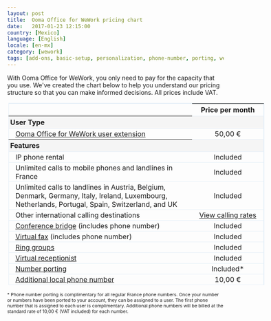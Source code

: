 ```yaml
---
layout: post
title:  Ooma Office for WeWork pricing chart
date:   2017-01-23 12:15:00
country: [Mexico]
language: [English]
locale: [en-mx]
category: [wework]
tags: [add-ons, basic-setup, personalization, phone-number, porting, wework]
---
```


With Ooma Office for WeWork, you only need to pay for the capacity that you use. We've created the chart below to help you understand our pricing structure so that you can make informed decisions. All prices include VAT.

<p style="width:700px; margin-left:auto; margin-right:auto">
<table id="pricingTable">
<thead>
<tr>
<td></td>
<th style="text-align:center; width:150px;">Price per month</th>
</tr>
</thead>
<tr class="subheader">
<th style="padding-left:3px;">User Type</th>
<td></td>
</tr>
<tr>
<td class="indent"><a href="/mx/en/setting-up-extensions">Ooma Office for WeWork user extension</a></td>
<td style="text-align:center;">50,00 €</td>
</tr>
<tr class="subheader">
<th style="padding-left:3px;">Features</th>
<td></td>
</tr>
<tr>
<td class="indent">IP phone rental</td>
<td style="text-align:center;">Included</td>
</tr>
<tr>
<td class="indent">Unlimited calls to mobile phones and landlines in France</td>
<td style="text-align:center;">Included</td>
</tr>
<tr>
<td class="indent">Unlimited calls to landlines in Austria, Belgium, Denmark, Germany, Italy, Ireland, Luxembourg, Netherlands, Portugal, Spain, Switzerland, and UK</td>
<td style="text-align:center;">Included</td>
</tr>
<tr>
<td class="indent">Other international calling destinations</td>
<td style="text-align:center;"><a href="{{ site.office_link.mx }}/prepaid_account">View calling rates</a></td>
</tr>
<tr>
<td class="indent"><a href="/mx/en/conference-server">Conference bridge</a> (includes phone number)</td>
<td style="text-align:center;">Included</td>
</tr>
<tr>
<td class="indent"><a href="/mx/en/virtual-fax">Virtual fax</a> (includes phone number)</td>
<td style="text-align:center;">Included</td>
</tr>
<tr>
<td class="indent"><a href="/mx/en/ring-groups">Ring groups</a></td>
<td style="text-align:center;">Included</td>
</tr>
<tr>
<td class="indent"><a href="/mx/en/virtual-receptionist">Virtual receptionist</a></td>
<td style="text-align:center;">Included</td>
</tr>
<tr>
<td class="indent"><a href="/mx/en/porting-in-your-phone-numbers">Number porting</a></td>
<td style="text-align:center;">Included*</td>
</tr>
<tr>
<td class="indent"><a href="/mx/en/adding-additional-phone-numbers">Additional local phone number</a></td>
<td style="text-align:center;">10,00 €</td>
</tr>
</table>
</p>
<p style="font-size: 75%;">* Phone number porting is complimentary for all regular France phone numbers. Once your number or numbers have been ported to your account, they can be assigned to a user. The first phone number that is assigned to each user is complimentary. Additional phone numbers will be billed at the standard rate of 10,00 € (VAT included) for each number.</p>

<style type="text/css">

table#pricingTable {

width:85%;

border-top:1px solid #e5eff8;

border-right:1px solid #e5eff8;

margin-right:2px;

margin-left:3px;

border-collapse:collapse;

}

table#pricingTable td.indent {

padding-left:15px;

}

table#pricingTable tr {

border:1px solid #e5eff8;

}

table#pricingTable tr > td {

padding-top:2px;

padding-bottom:2px;

}

table#pricingTable tr.subheader {

background:#F5F5F5;

text-align:left;

}

table#pricingTable tr.subheader td {

padding-left:5px;

}

</style>
